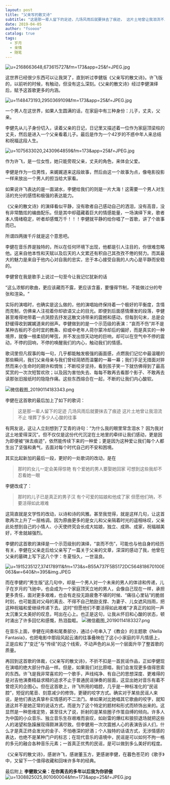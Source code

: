 ```yaml
---
layout: post
title: "父亲写的散文诗"
subtitle: "这是那一辈人留下的足迹，几场风雨后就要抹去了痕迹， 这片土地曾让我泪流不止，埋葬了多少人心酸的往事"
date: 2019-04-05 
author: "fsoooo"
catalog: true
tags:
  - 岁月
  - 亲情
  - 随笔
---
```


![u=2168663648,673615727&fm=173&app=25&f=JPEG.jpg](https://upload-images.jianshu.io/upload_images/6943526-f473abbec83f6ba8.jpg?imageMogr2/auto-orient/strip%7CimageView2/2/w/1240)

这世界已经很少东西可以让我哭了，直到听过李健版《父亲写的散文诗》。许飞版的，以前听的时候，有触动，但没有这么深刻。《父亲的散文诗》经过李健演绎后，赋予这首歌更多的内涵。

![u=1148473193,2950369109&fm=173&app=25&f=JPEG.jpg](https://upload-images.jianshu.io/upload_images/6943526-478fbb24512b2060.jpg?imageMogr2/auto-orient/strip%7CimageView2/2/w/1240)


一个男人在这世界，如果人生圆满的话，在家庭中有三种身份：儿子，丈夫，父亲。

李健先从儿子身份切入，读着父亲的日记，日记里又描述着一位作为家庭顶梁柱的丈夫，然后是进入一个父亲看着儿子。最后是作为一个42岁的不惑中年人来总结和祝福这段人生。

![u=1075633020,2430964859&fm=173&app=25&f=JPEG.jpg](https://upload-images.jianshu.io/upload_images/6943526-3981ab82e0fe2602.jpg?imageMogr2/auto-orient/strip%7CimageView2/2/w/1240)


作为许飞，是一位女性，她只能旁观父亲，丈夫的角色，来体会父爱。

李健是作为一位男性，来娓娓道来这段故事，然后由这一个故事为点，像电影投影一样来放出一个男人的担当给大家看。

如果说许飞表达的是一面湖水，李健给我们的则是一片大海！这需要一个男人对生活的充分的感悟和极强的表达能力。

《父亲的散文诗》的演绎看似平静，没有歌者自己感动自己的洒泪，没有高音，没有非常酷炫的编曲配乐。但是其中却蕴藏着巨大的情感能量，一场演绎下来，歌者本人情绪稳定，听者却感慨万千！！！李健就平静的给你唱了一首歌，讲了个故事而已。

所谓四两拨千斤就是这个意思吧。

李健在音乐界是独特的，所以在任何环境下出现，他都是引人注目的，你很难忽略他。这来自他本性和天赋以及后天的人文累还有积自己其孜孜不倦的努力。而其最大的魅力是来自于他内心对自我的忠实，忠于本心接受自我的人内心是平静而安稳的。

李健曾在我是歌手上说过一句至今让我记忆犹新的话

“这么浓郁的歌曲，更应该藏而不露，更应该含蓄，要懂得节制，不能做过分的夸张和渲染。“

实际的演唱时，也确实是这么做的，他的演唱始终保持着一个极好的平衡度，含情而克制，仿佛亲人注视着你却欲语又止的目光。即便到后面感情爆发的段落，李健甚至难得地带着一点哭腔去抒发这散文诗带来的震撼和感动，但每到句末，总是会舒缓得收到娓娓道来的弱声。李健做到的是一个示范级的表演：“哀而不伤”并不是某种古板的不合时宜的教条、抑或中老年人荷尔蒙冷却后的偏好，而是真实的一种境界，就像一根柔韧的琴弦，并不发出惊天动地的巨响，却可以在空气中不停的震动，不停的回响，不停的唤醒我们的内心，触动我们的情感。

歌词里但凡叙事的每一句，几乎都能触发极强的画面感，点燃我们记忆中最温暖的那些瞬间，我们父亲母亲与我们曾经简陋而温馨的一幕一幕；我们手足无措面对猝然而来小生命时的期许和惆怅；不断咬牙坚持，看到孩子笑一下就仿佛得到了最高奖赏的一次次短暂欢欣；以及因为害怕失去、每每不敢再去看那个影子、不敢再去读那张旧报纸时的隐隐作痛。这些东西熔合在一起，不断的让我们内心酸软。

![微信截图_20190114183343.png](https://upload-images.jianshu.io/upload_images/6943526-feebc6762da19331.png?imageMogr2/auto-orient/strip%7CimageView2/2/w/1240)


李健在这首歌的最后加上了如下的歌词：

> 这是那一辈人留下的足迹
> 几场风雨后就要抹去了痕迹
> 这片土地曾让我泪流不止
> 埋葬了多少人心酸的往事

有网友说，这让人立刻想到了艾青的诗句：“为什么我的眼里常含泪水？ 因为我对这土地爱得深沉”。但不仅仅是这份代代沉淀在土地里的牵绊让我们感动，更是因为即便被“抹去痕迹”，依然能传续下来的一种爱；更是因为这种爱让我们每个人都生出了坚强和勇气，去面对每个时代自己的不安和困境。

其实比起新加的最后一段，更好的一处歌词的改动，是在

> 那时的女儿一定会美得惊艳
> 有个爱她的男人要娶她回家
> 可想到这些我却不忍看她一眼

李健改成了：

> 那时的儿子已是真正的男子汉
> 有个可爱的姑娘和他成了家
> 但愿他们呐，不要活得如此艰难

这简直就是文学性的改动，以诗和诗的风雅。甚至我觉得，就是这样几句，让这首歌再次上升了一层格调。因为原曲更多的是女儿和父亲隔着时光的遥相咏叹，父亲此处想到自己的小情人、小天使终究会长成大姑娘，独立、成熟、成家，祝福越美好，不舍就越强烈。

李健的这首歌的演绎是一个示范级别的演绎，“哀而不伤”，可能也与他自身的经历有关，李健在父亲走后给父亲写了一篇关于父亲的文章，深深的感动了我，他曾在父亲的墓碑上写下这八个字：冬夏恒久，一世温良。

![u=1915235127,374178911&fm=173&s=B55A737F5B5172DC564818670100E063&w=640&h=395&img.JPEG](https://upload-images.jianshu.io/upload_images/6943526-eb56cc03a4de71b2.JPEG?imageMogr2/auto-orient/strip%7CimageView2/2/w/1240)


而在李健的“男生版”这几句中，却是一个男人对一个未来的男人的体谅和传递，儿子在岁月的飞驰中，也会成为一个家庭顶天立地的男人，会像自己现在一样，承担更多责任，面对更多艰难，也会有走投无路疲惫不堪的时候、“痛往心里钻”的脆弱时刻，也可能面对父母的离去、不得不自己勉励支撑、为妻子、儿女遮风挡雨，把这种祝福和爱继续传递下去。这时“但愿他们不要活得如此艰难”才真正的如同一声太沉重又太美好的叹息，呵出在心上。也正是这句，让我从怀旧和心酸的状态，顿时涌出了许多回忆和感慨，热泪盈眶。
![微信截图_20190114183327.png](https://upload-images.jianshu.io/upload_images/6943526-97e845e72472994b.png?imageMogr2/auto-orient/strip%7CimageView2/2/w/1240)


在音乐上面，李健在间奏和尾奏部分，通过小号串入了《教会》的主题歌《Nella Fantasia》，也把电影中那段风起云涌的往事叠映在了这小小家庭的平凡情感上，正是应和了“变迁”与“传续”的这个线索，不动声色的从另一个层面升华了整首歌的质量。

再回到这首歌的体裁，《父亲写的散文诗》，不折不扣是一首民谣作品，正如李健现在演唱的绝大部分作品一样。但是，如果我们对比原唱，我们会发现更多值得思索的东西。许飞是我非常喜欢的一个歌手，声线纯净、有自己的思想深度、更难得的是对吉他演奏精益求精的追求不止于普通民谣弹奏的层面，这显出她对音乐有着不曾熄灭的企图心。但在这首歌上，许飞所用的唱腔，几乎是一种标准化的“民谣腔”，短促的尾音、刻意减少的修饰，更硬的咬字方式。确实对于某些民谣人来说，是他们表达真挚朴实情感的不二法门。单如果对比她唱其它歌曲的咬字，就知道这并不是她正常的说话方式，而是为了这个特定的题材和形式而矫饰出来的。这显然是一种思维定势，甚至往大了说，折射的是某些圈子作茧自缚的倾向。许多人为中国的小众音乐、独立音乐生存艰难而哀叹，如赵雷的爆红和狼狈退场就把这些人的渴望和急躁展现得颇淋漓尽致。但李健用一次次震撼人心的表演告诉人们，什么才是真正终会发光的金子、不怕巷深的好酒；个人独特的话语方式，无涉情感的表达，也绝不是某种门户的标志；在现代音乐的语境中，民谣是可以如何不拘一格的多元的融合各种音乐元素；一首真正优秀的民谣，是可以做到多么美好的程度。

《父亲写的散文诗》，感谢许飞，感谢董玉方，更感谢李健，在暮色苍茫的《歌手》中，又留下一个值得收藏和回味许多年的经典。

最后附上 **李健致父亲：在你离去的多年以后我为你骄傲**
![u=1308825025,801060004&fm=173&app=25&f=JPEG.jpg](https://upload-images.jianshu.io/upload_images/6943526-b9a8bd167263c603.jpg?imageMogr2/auto-orient/strip%7CimageView2/2/w/1240)









